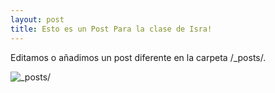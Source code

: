 ```yaml
---
layout: post
title: Esto es un Post Para la clase de Isra!
---
```


Editamos o añadimos un post diferente en la carpeta /_posts/.

![_posts/](https://d30y9cdsu7xlg0.cloudfront.net/png/29738-200.png)
